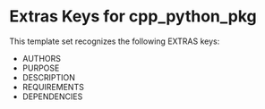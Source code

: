 # Extras Keys for cpp_python_pkg

This template set recognizes the following EXTRAS keys:

- AUTHORS
- PURPOSE
- DESCRIPTION
- REQUIREMENTS
- DEPENDENCIES
